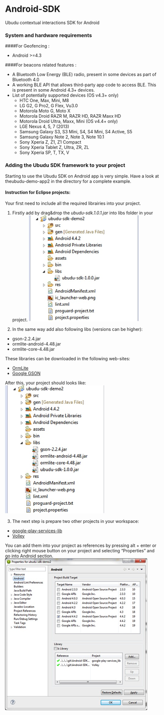 Android-SDK
===========

Ubudu contextual interactions SDK for Android

### System and hardware requirements
####For Geofencing :
- Android >=4.3

####For beacons related features :
- A Bluetooth Low Energy (BLE) radio, present in some devices as part of Bluetooth 4.0
- A working BLE API that allows third-party app code to access BLE. This is present in some Android 4.3+ devices.
- List of potentially supported devices (OS v4.3+ only)
    + HTC One, Max, Mini, M8 
    + LG G2, G Pro2, G Flex, Vu3.0
    + Motorola Moto G, Moto X
    + Motorola Droid RAZR M, RAZR HD, RAZR Maxx HD 
    + Motorola Droid Ultra, Maxx, Mini (OS v4.4+ only)
    + LGE Nexus 4, 5, 7 (2013)
    + Samsung Galaxy S3, S3 Mini, S4, S4 Mini, S4 Active, S5
    + Samsung Galaxy Note 2, Note 3, Note 10.1
    + Sony Xperia Z, Z1, Z1 Compact
    + Sony Xperia Tablet Z, Ultra, ZR, ZL
    + Sony Xperia SP, T, TX, V

### Adding the Ubudu SDK framework to your project

Starting to use the Ubudu SDK on Android app is very simple. Have a look at theubudu-demo-app2 in the directory for a complete example.
#### Instruction for Eclipse projects:
Your first need to include all the required librairies into your project.

1. Firstly add by drag&drop the *ubudu-sdk.1.0.1.jar* into libs folder in your project.
![Eclipse project content](/__media-files/images/image_1.jpg) 

2. In the same way add also following libs (versions can be higher):

- gson-2.2.4.jar
- ormlite-android-4.48.jar
- ormlite-core-4.48.jar

These libraries can be downloaded in the following web-sites: 
- [OrmLite](http://ormlite.com)
- [Google GSON](https://code.google.com/p/google-gson/)

After this, your project should looks like:
![Eclipse project content](/__media-files/images/image_2.jpg) 

3. The next step is prepare two other projects in your workspace:

- [google-play-services-lib](http://developer.android.com/google/play-services/setup.html)
- [Volley](https://android.googlesource.com/platform/frameworks/volley)

You can add them into your project as references by pressing alt + enter or clicking right mouse button on your project and selecting “Properties” and go into Android section.
![Eclipse project content](/__media-files/images/image_3.jpg) 
